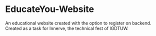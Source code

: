 # EducateYou-Website
An educational website created with the option to register on backend. Created as a task for Innerve, the technical fest of IGDTUW.
